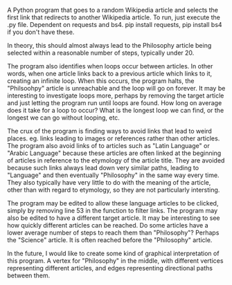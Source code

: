 A Python program that goes to a random Wikipedia article and selects the first link that redirects to another Wikipedia article. To run, just execute the .py file. Dependent on requests and bs4. pip install requests, pip install bs4 if you don't have these.

In theory, this should almost always lead to the Philosophy article being selected within a reasonable number of steps, typically under 20.

The program also identifies when loops occur between articles. In other words, when one article links back to a previous article which links to it, creating an infinite loop. When this occurs, the program halts, the "Philsoohpy" article is unreachable and the loop will go on forever.
It may be interesting to investigate loops more, perhaps by removing the target article and just letting the program run until loops are found. How long on average does it take for a loop to occur? What is the longest loop we can find, or the longest we can go without looping, etc.

The crux of the program is finding ways to avoid links that lead to weird places. eg. links leading to images or references rather than other articles.
The program also avoid links of to articles such as "Latin Language" or "Arabic Language" because these articles are often linked at the beginning of articles in reference to the etymology of the article title.
They are avoided because such links always lead down very similar paths, leading to "Language" and then eventually "Philosophy" in the same way every time. They also typically have very little to do with the meaning of the article, other than with regard to etymology, so they are not particularly intersting.

The program may be edited to allow these language articles to be clicked, simply by removing line 53 in the function to filter links.
The program may also be edited to have a different target article. It may be interesting to see how quickly different articles can be reached. Do some articles have a lower average number of steps to reach them than "Philosophy"?
Perhaps the "Science" article. It is often reached before the "Philosophy" article.

In the future, I would like to create some kind of graphical interpretation of this program. A vertex for "Philosophy" in the middle, with different vertices representing different articles, and edges representing directional paths between them.
